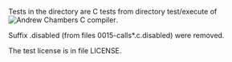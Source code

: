 Tests in the directory are C tests from directory test/execute
of ![Andrew Chambers C compiler](https://github.com/andrewchambers/c).

Suffix .disabled (from files 0015-calls*.c.disabled) were removed.

The test license is in file LICENSE.
